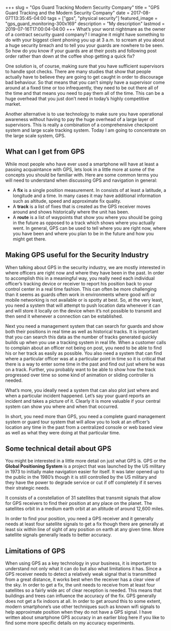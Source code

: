 +++
slug = "Gps Guard Tracking Modern Security Company"
title =  "GPS Guard Tracking and the Modern Security Company"
date = 2017-08-07T13:35:45-04:00
tags = ["gps", "physical security"]
featured_image = "gps_guard_monitoring-300x169"
description = "My description"
lastmod = 2019-07-16T17:00:04-04:00
+++
What’s your worst nightmare as the owner of a contract security guard company?  I imagine it might have something to do with your biggest client phoning you up at 3 a.m. to scream at you about a huge security breach and to tell you your guards are nowhere to be seen.  So how do you know if your guards are at their posts and following post order rather than down at the coffee shop getting a quick fix?



One solution is, of course, making sure that you have sufficient supervisors to handle spot checks.  There are many studies that show that people actually have to believe they are going to get caught in order to discourage bad behaviour.   So that means that you can’t simply have a supervisor come around at a fixed time or too infrequently, they need to be out there all of the time and that means you need to pay them all of the time.  This can be a huge overhead that you just don’t need in today’s highly competitive market.



Another alternative is to use technology to make sure you have operational awareness without having to pay the huge overhead of a large layer of supervisors.  This is really a combination of a comprehensive checkpoint system and large scale tracking system.   Today I am going to concentrate on the large scale system, GPS.



## What can I get from GPS
While most people who have ever used a smartphone will have at least a passing acquaintance with GPS, lets look in a little more at some of the concepts you should be familiar with.  Here are some common terms you will need to understand when discussing GPS and navigation in general:  

* A **fix** is a single position measurement.  In consists of at least a latitude, a longitude and a time.  In many cases it may have additional information such as altitude, speed and approximate fix quality.
* A **track** is a list of fixes that is created as the GPS receiver moves around and shows historically where the unit has been.
* A **route** is a list of waypoints that show you where you should be going in the future as opposed to a track which shows where you actually went.
In general, GPS can be used to tell where you are right now, where you have been and where you plan to be in the future and how you might get there.



## Making GPS useful for the Security Industry
When talking about GPS in the security industry, we are mostly interested in where officers are right now and where they have been in the past.  In order to accomplish this in a meaningful way, you really need each individual officer’s tracking device or receiver to report his position back to your control center in a real time fashion.  This can often be more challenging than it seems as guards often work in environments where good wifi or mobile networking is not available or is spotty at best.  So, at the very least, you need a system that will attempt to push location data whenever it can and will store it locally on the device when it’s not possible to transmit and then send it whenever a connection can be established.



Next you need a management system that can search for guards and show both their positions in real time as well as historical tracks.  It is important that you can search this data as the number of tracks generated quickly builds up when you use a tracking system in real life.  When a customer calls to complain about an officer not being on post, you need to be able to find his or her track as easily as possible.   You also need a system that can find where a particular officer was at a particular point in time so it is critical that there is a way to enter some time in the past and find out just where he was on a track.  Further, you probably want to be able to show how the track progressed over time so some kind of animation or sliding controller is needed.



What’s more, you ideally need a system that can also plot just where and when a particular incident happened.  Let’s say your guard reports an incident and takes a picture of it.  Clearly it is more valuable if your central system can show you where and when that occurred.   



In short, you need more than GPS, you need a complete guard management system or guard tour system that will allow you to look at an officer’s location any time in the past from a centralized console or web based view as well as what they were doing at that particular time.

## Some technical detail about GPS
You might be interested in a little more detail on just what GPS is.  GPS or the **Global Positioning System** is a project that was launched by the US military in 1973 to initially make navigation easier for itself.  It was later opened up to the public in the 1980’s though it is still controlled by the US military and they have the power to degrade service or cut if off completely if it serves their strategic needs.  



It consists of a constellation of 31 satellites that transmit signals that allow for GPS receivers to find their position at any place on the planet.  The satellites orbit in a medium earth orbit at an altitude of around 12,600 miles.  



In order to find your position, you need a GPS receiver and it generally needs at least four satellite signals to get a fix though there are generally at least six within line of sight of any position on earth at any given time.  More satellite signals generally leads to better accuracy.



## Limitations of GPS
When using GPS as a key technology in your business, it is important to understand not only what it can do but also what limitations it has.  Since a GPS receiver needs to detect a relatively weak signal that is transmitted from a great distance, it works best when the receiver has a clear view of the sky.  In order to get a fix, the unit needs to receive from at least four satellites so a fairly wide arc of clear reception is needed.  This means that buildings and trees can influence the accuracy of the fix.  GPS generally does not get a fix indoors at all.  In order to get around this to some extent, modern smartphone’s use other techniques such as known wifi signals to help approximate position when they do not have a GPS signal.  I have written about smartphone GPS accuracy in an earlier blog here if you like to find some more specific details on my accuracy experiments.
